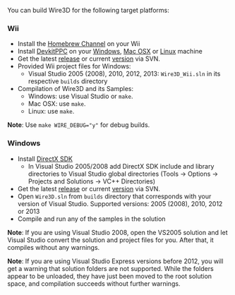 You can build Wire3D for the following target platforms:

### Wii ###
  * Install the [Homebrew Channel](http://wiibrew.org/wiki/Homebrew_setup) on your Wii
  * Install [DevkitPPC](http://wiibrew.org/wiki/DevkitPPC) on your [Windows](http://wiibrew.org/wiki/Devkitppc_setup_%28Windows%29), [Mac OSX](http://wiibrew.org/wiki/Devkitppc_setup_%28Mac_OS_X%29) or [Linux](http://wiibrew.org/wiki/Devkitppc_setup_%28Linux%29) machine
  * Get the latest [release](https://code.google.com/p/wire3d/wiki/Downloads) or current [version](http://code.google.com/p/wire3d/source/checkout) via SVN.
  * Provided Wii project files for Windows:
    * Visual Studio 2005 (2008), 2010, 2012, 2013: `Wire3D_Wii.sln` in its respective `builds` directory
  * Compilation of Wire3D and its Samples:
    * Windows: use Visual Studio or `make`.
    * Mac OSX: use `make`.
    * Linux: use `make`.

**Note**: Use `make WIRE_DEBUG="y"` for debug builds.

<a href='Hidden comment: 
*Note*: If you run a program from Visual Studio, it will use [http://wiibrew.org/wiki/Wiiload Wiiload] (that comes with your DevkitPPC installation) to transfer the program to the Wii via network. Wiiload requires the environment variable WIILOAD to be set to tcp:yourIP, where _yourIP_ is the IP address of your Wii console.
'></a>

### Windows ###
  * Install [DirectX SDK](http://msdn.microsoft.com/en-us/directx/default.aspx)
    * In Visual Studio 2005/2008 add DirectX SDK include and library directories to Visual Studio global directories (Tools -> Options -> Projects and Solutions -> VC++ Directories)
  * Get the latest [release](https://code.google.com/p/wire3d/wiki/Downloads) or current [version](http://code.google.com/p/wire3d/source/checkout) via SVN.
  * Open `Wire3D.sln` from `builds` directory that corresponds with your version of Visual Studio. Supported versions: 2005 (2008), 2010, 2012 or 2013
  * Compile and run any of the samples in the solution

**Note**: If you are using Visual Studio 2008, open the VS2005 solution and let Visual Studio convert the solution and project files for you. After that, it compiles without any warnings.

**Note**: If you are using Visual Studio Express versions before 2012, you will get a warning that solution folders are not supported. While the folders appear to be unloaded, they have just been moved to the root solution space, and compilation succeeds without further warnings.